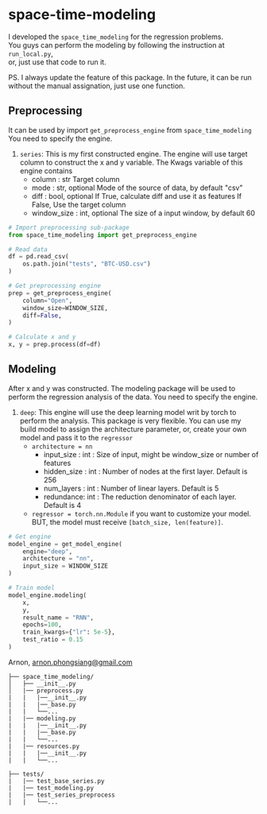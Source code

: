 # space-time-modeling
I developed the `space_time_modeling` for the regression problems. <br>
You guys can perform the modeling by following the instruction at `run_local.py`, <br>
or, just use that code to run it.

PS. I always update the feature of this package. In the future, it can be run without the manual assignation, just use one function.


## Preprocessing
It can be used by import `get_preprocess_engine` from `space_time_modeling`
You need to specify the engine.
1. `series`: This is my first constructed engine. The engine will use target column to construct the x and y variable. The Kwags variable of this engine contains<br>
    - column : str
        Target column
    - mode : str, optional
        Mode of the source of data, 
        by default "csv"
    - diff : bool, optional
        If True, calculate diff and use it as features
        If False, Use the target column
    - window_size : int, optional
        The size of a input window, 
        by default 60 
```python
# Import preprocessing sub-package
from space_time_modeling import get_preprocess_engine 

# Read data
df = pd.read_csv(
    os.path.join("tests", "BTC-USD.csv")
)

# Get preprocessing engine
prep = get_preprocess_engine(
    column="Open", 
    window_size=WINDOW_SIZE,
    diff=False,
)

# Calculate x and y
x, y = prep.process(df=df)
```

## Modeling
After x and y was constructed. The modeling package will be used to perform the regression analysis of the data.
You need to specify the engine.
1. `deep`: This engine will use the deep learning model writ by torch to perform the analysis. This package is very flexible. You can use my build model to assign the architecture parameter, or, create your own model and pass it to the `regressor`
    - `architecture = nn`
        - input_size : int :
            Size of input, might be window_size or number of features
        - hidden_size : int :
            Number of nodes at the first layer.
            Default is 256
        - num_layers : int :
            Number of linear layers.
            Default is 5
        - redundance: int :
            The reduction denominator of each layer.
            Default is 4
    - `regressor = torch.nn.Module` if you want to customize your model. BUT, the model must receive `[batch_size, len(feature)]`.

```python
# Get engine
model_engine = get_model_engine(
    engine="deep",
    architecture = "nn",
    input_size = WINDOW_SIZE
)

# Train model
model_engine.modeling(
    x, 
    y, 
    result_name = "RNN",
    epochs=100,
    train_kwargs={"lr": 5e-5},
    test_ratio = 0.15
)
```
Arnon,
arnon.phongsiang@gmail.com

```project_directory/
├── space_time_modeling/
│   ├── __init__.py
│   |── preprocess.py
|   |   |──__init__.py
|   |   |──_base.py
|   |   └──...
|   |── modeling.py
|   |   |──__init__.py
|   |   |──_base.py
|   |   └──...
|   |── resources.py
|   |   |──__init__.py
|   |   └──...

├── tests/
|   |── test_base_series.py
|   |── test_modeling.py
|   |── test_series_preprocess
|   |   └──...

```